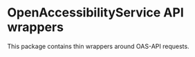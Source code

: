# OpenAccessibilityService API wrappers

This package contains thin wrappers around OAS-API requests.
